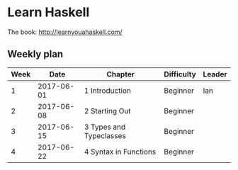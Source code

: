 # Learn Haskell

The book: http://learnyouahaskell.com/

## Weekly plan

| Week | Date | Chapter | Difficulty | Leader |
| ---- | ---- | ------- | ---------- | ------ |
| 1 | 2017-06-01 | 1 Introduction | Beginner | Ian |
| 2 | 2017-06-08 | 2 Starting Out | Beginner | |
| 3 | 2017-06-15 | 3 Types and Typeclasses | Beginner | |
| 4 | 2017-06-22 | 4 Syntax in Functions | Beginner | |
